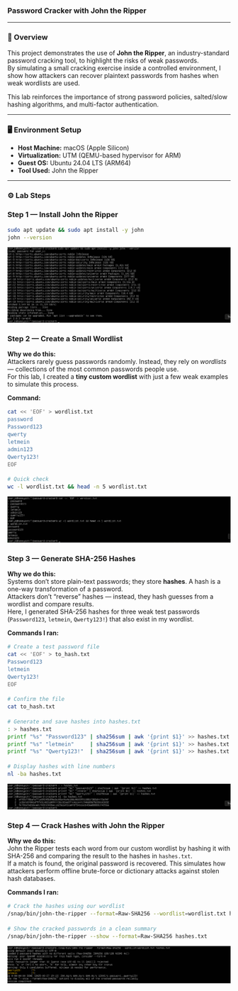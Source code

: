 ### Password Cracker with John the Ripper

---

### 🔎 Overview
This project demonstrates the use of **John the Ripper**, an industry-standard password cracking tool, to highlight the risks of weak passwords.  
By simulating a small cracking exercise inside a controlled environment, I show how attackers can recover plaintext passwords from hashes when weak wordlists are used.  

This lab reinforces the importance of strong password policies, salted/slow hashing algorithms, and multi-factor authentication.

---

### 🖥️ Environment Setup
- **Host Machine:** macOS (Apple Silicon)  
- **Virtualization:** UTM (QEMU-based hypervisor for ARM)  
- **Guest OS:** Ubuntu 24.04 LTS (ARM64)  
- **Tool Used:** John the Ripper  

---

### ⚙️ Lab Steps

### Step 1 — Install John the Ripper
```bash
sudo apt update && sudo apt install -y john
john --version
```
![step 1](./screenshots/01-install-john.png)

### Step 2 — Create a Small Wordlist

**Why we do this:**  
Attackers rarely guess passwords randomly. Instead, they rely on *wordlists* — collections of the most common passwords people use.  
For this lab, I created a **tiny custom wordlist** with just a few weak examples to simulate this process.

**Command:**
```bash
cat << 'EOF' > wordlist.txt
password
Password123
qwerty
letmein
admin123
Qwerty123!
EOF

# Quick check
wc -l wordlist.txt && head -n 5 wordlist.txt
```
![step 2](./screenshots/02-wordlist.png)

### Step 3 — Generate SHA-256 Hashes

**Why we do this:**  
Systems don’t store plain-text passwords; they store **hashes**. A hash is a one-way transformation of a password.  
Attackers don’t “reverse” hashes — instead, they hash guesses from a wordlist and compare results.  
Here, I generated SHA-256 hashes for three weak test passwords (`Password123`, `letmein`, `Qwerty123!`) that also exist in my wordlist.

**Commands I ran:**
```bash
# Create a test password file
cat << 'EOF' > to_hash.txt
Password123
letmein
Qwerty123!
EOF

# Confirm the file
cat to_hash.txt

# Generate and save hashes into hashes.txt
: > hashes.txt
printf "%s" "Password123" | sha256sum | awk '{print $1}' >> hashes.txt
printf "%s" "letmein"     | sha256sum | awk '{print $1}' >> hashes.txt
printf "%s" "Qwerty123!"  | sha256sum | awk '{print $1}' >> hashes.txt

# Display hashes with line numbers
nl -ba hashes.txt
```
![step 3](./screenshots/03-generate-hashes.png)

### Step 4 — Crack Hashes with John the Ripper

**Why we do this:**  
John the Ripper tests each word from our custom wordlist by hashing it with SHA-256 and comparing the result to the hashes in `hashes.txt`.  
If a match is found, the original password is recovered. This simulates how attackers perform offline brute-force or dictionary attacks against stolen hash databases.

**Commands I ran:**
```bash
# Crack the hashes using our wordlist
/snap/bin/john-the-ripper --format=Raw-SHA256 --wordlist=wordlist.txt hashes.txt

# Show the cracked passwords in a clean summary
/snap/bin/john-the-ripper --show --format=Raw-SHA256 hashes.txt
```
![step 4](./screenshots/04-cracking-result.png)


